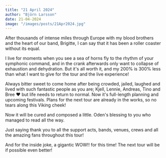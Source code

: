 ```yaml
---
title: "21 April 2024"
author: "Björn Larsson"
date: 21-04-2024
image: "/images/posts/21Apr2024.jpg"
---
```


After thousands of intense miles through Europe with my blood brothers and the heart of our band, Brigitte, I can say that it has been a roller coaster without its equal.

I live for moments when you see a sea of horns fly to the rhythm of your symphonic command, and in the crank afterwards only want to collapse of exhaustion and dehydration. But it's all worth it, and my 200% is 300% less than what I want to give for the tour and the live experience!

Always bitter sweet to come home after being crowded, jailed, laughed and lived with such fantastic people as you are; Kjell, Lennie, Andreas, Tino and Bree ❤ but life needs to return to normal. Now it's full-length planning and upcoming festivals. Plans for the next tour are already in the works, so no tears along this Viking cheek!

Now it will be cured and composed a little. Oden's blessing to you who managed to read all the way.

Just saying thank you to all the support acts, bands, venues, crews and all the amazing fans throughout this tour!

And for the inside joke, a gigantic WOW!! for this time! The next tour will be if possible even better!